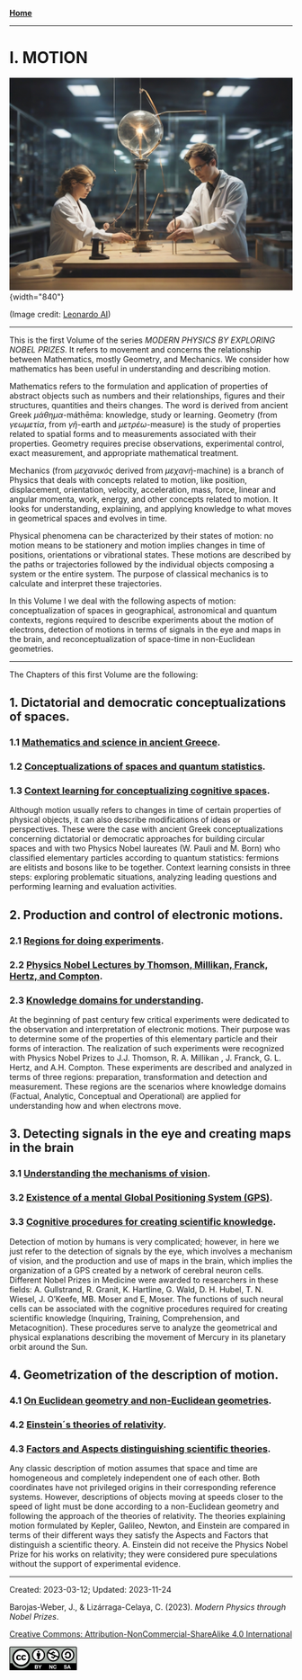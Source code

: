 
[**Home**](../index.md)

***

# I. MOTION

![Motion](../figs/Leonardo_Diffusion_Motion.jpg){width="840"}

(Image credit: [Leonardo AI](https://leonardo.ai/))

***

This is the first Volume of the series _MODERN PHYSICS BY EXPLORING NOBEL PRIZES_. It refers to movement and concerns the relationship between Mathematics, mostly Geometry, and Mechanics. We consider how mathematics has been useful in understanding and describing motion.

Mathematics refers to the formulation and application of properties of abstract objects such as numbers and their relationships, figures and their structures, quantities and theirs changes. The word is derived from ancient Greek _μάθημα_-máthēma: knowledge, study or  learning.  Geometry (from _γεωμετία_, from _γῆ_-earth and _μετρέω_-measure) is the study of properties related to spatial forms and to measurements associated with their properties. Geometry requires precise observations, experimental control, exact measurement, and appropriate mathematical treatment. 

Mechanics (from _μεχανικός_ derived from _μεχανή_-machine) is a branch of Physics that deals with concepts related to motion, like position, displacement, orientation, velocity, acceleration, mass, force, linear and angular momenta, work, energy, and other concepts related to motion. It looks for understanding, explaining, and applying knowledge to what moves in geometrical spaces and evolves in time.

Physical phenomena can be characterized by their states of motion: no motion means to be stationery and motion implies changes in time of positions, orientations or vibrational states. These motions are described by the paths or trajectories followed by the individual objects composing a system or the entire system. The purpose of classical mechanics is to calculate and interpret these trajectories.

In this Volume I we deal with the following aspects of motion: conceptualization of spaces in geographical, astronomical and quantum contexts, regions required to describe experiments about the motion of electrons, detection of motions in terms of signals in the eye and maps in the brain, and reconceptualization of space-time in non-Euclidean geometries.


***

The Chapters of this first Volume are the following:


## 1. Dictatorial and democratic conceptualizations of spaces.</strong>

### 1.1 [Mathematics and science in ancient Greece](./vol-I-chap-1-sect-1.md).

### 1.2 [Conceptualizations of spaces and quantum statistics](./vol-I-chap-1-sect-2.md).

### 1.3 [Context learning for conceptualizing cognitive spaces](./vol-I-chap-1-sect-3.md).

Although motion usually refers to changes in time of certain properties of physical objects, it can also describe modifications of ideas or perspectives. These were the case with ancient Greek conceptualizations concerning dictatorial or democratic approaches for building circular spaces and with two Physics Nobel laureates (W. Pauli and M. Born) who classified elementary particles according to quantum statistics: fermions are elitists and bosons like to be together. Context learning consists in three steps: exploring problematic situations, analyzing leading questions and performing learning and evaluation activities.
  	
## 2. Production and control of electronic motions.</strong>

### 2.1  [Regions for doing experiments](./vol-I-chap-2-sect-1.md).

### 2.2  [Physics Nobel Lectures by Thomson, Millikan, Franck, Hertz, and Compton](./vol-I-chap-2-sect-2.md).

### 2.3  [Knowledge domains for understanding](./vol-I-chap-2-sect-3.md).

At the beginning of past century few critical experiments were dedicated to the observation and interpretation of electronic motions. Their purpose was to determine some of the properties of this elementary particle and their forms of interaction. The realization of such experiments were recognized with Physics Nobel Prizes to J.J. Thomson, R. A. Millikan , J. Franck, G. L. Hertz, and A.H. Compton. These experiments are described and analyzed in terms of three regions: preparation, transformation and detection and measurement. These regions are the scenarios where knowledge domains (Factual, Analytic, Conceptual and Operational) are applied for understanding how and when electrons move.	

## 3. Detecting signals in the eye and creating maps in the brain</strong>

### 3.1  [Understanding the mechanisms of vision](./vol-I-chap-3-sect-1.md).

### 3.2  [Existence of a mental Global Positioning System (GPS)](./vol-I-chap-3-sect-2.md).

### 3.3  [Cognitive procedures for creating scientific knowledge](./vol-I-chap-3-sect-3.md).

Detection of motion by humans is very complicated; however, in here we just refer to the detection of signals by the eye, which involves a mechanism of vision, and the production and use of maps in the brain, which implies the organization of a GPS created by a network of cerebral neuron cells. Different Nobel Prizes in Medicine were awarded to researchers in these fields: A. Gullstrand, R. Granit, K. Hartline, G. Wald, D. H. Hubel, T. N. Wiesel, J. O’Keefe, MB. Moser and E, Moser. The functions of such neural cells can be associated with the cognitive procedures required for creating scientific knowledge (Inquiring, Training, Comprehension, and Metacognition). These procedures serve to analyze the geometrical and physical explanations describing the movement of Mercury in its planetary orbit around the Sun.
         
## 4. Geometrization of the description of motion.

### 4.1  [On Euclidean geometry and non-Euclidean geometries](./vol-I-chap-4-sect-1.md).

### 4.2  [Einstein´s theories of relativity](./vol-I-chap-4-sect-2.md).

### 4.3  [Factors and Aspects distinguishing scientific theories](./vol-I-chap-4-sect-3.md).

Any classic description of motion assumes that space and time are homogeneous and completely independent one of each other. Both coordinates have not privileged origins in their corresponding reference systems. However, descriptions of objects moving at speeds closer to the speed of light must be done according to a non-Euclidean geometry and following the approach of the theories of relativity. The theories explaining motion formulated by Kepler, Galileo, Newton, and Einstein are compared in terms of their different ways they satisfy the Aspects and Factors that distinguish a scientific theory. A. Einstein did not receive the Physics Nobel Prize for his works on relativity; they were considered pure speculations without the support of experimental evidence.

***

Created: 2023-03-12; Updated: 2023-11-24 

Barojas-Weber, J., & Lizárraga-Celaya, C. (2023).
_Modern Physics through Nobel Prizes_.

[Creative Commons:  Attribution-NonCommercial-ShareAlike 4.0 International](https://creativecommons.org/licenses/by-nc-sa/4.0/legalcode)

<img src="../figs/cc-by-nc-sa_icon.png">
